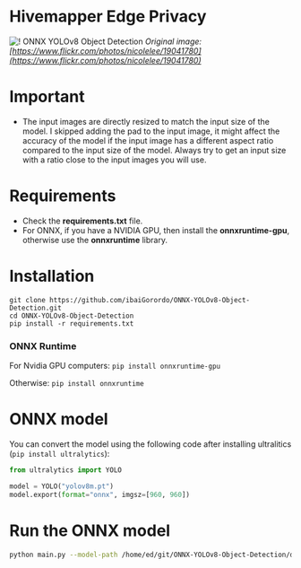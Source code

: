 # Hivemapper Edge Privacy

![! ONNX YOLOv8 Object Detection](https://github.com/ibaiGorordo/ONNX-YOLOv8-Object-Detection/raw/main/doc/img/detected_objects.jpg)
*Original image: [https://www.flickr.com/photos/nicolelee/19041780](https://www.flickr.com/photos/nicolelee/19041780)*

# Important
- The input images are directly resized to match the input size of the model. I skipped adding the pad to the input image, it might affect the accuracy of the model if the input image has a different aspect ratio compared to the input size of the model. Always try to get an input size with a ratio close to the input images you will use.

# Requirements

 * Check the **requirements.txt** file.
 * For ONNX, if you have a NVIDIA GPU, then install the **onnxruntime-gpu**, otherwise use the **onnxruntime** library.

# Installation
```shell
git clone https://github.com/ibaiGorordo/ONNX-YOLOv8-Object-Detection.git
cd ONNX-YOLOv8-Object-Detection
pip install -r requirements.txt
```
### ONNX Runtime
For Nvidia GPU computers:
`pip install onnxruntime-gpu`

Otherwise:
`pip install onnxruntime`

# ONNX model
You can convert the model using the following code after installing ultralitics (`pip install ultralytics`):
```python
from ultralytics import YOLO

model = YOLO("yolov8m.pt") 
model.export(format="onnx", imgsz=[960, 960])
```

# Run the ONNX model
```bash
python main.py --model-path /home/ed/git/ONNX-YOLOv8-Object-Detection/devel/models/pvc.onnx --show-detection True --unprocessed-framekm-path /home/ed/git/ONNX-YOLOv8-Object-Detection/devel/unprocessed_framekm --framekm-path /home/ed/git/ONNX-YOLOv8-Object-Detection/devel/framekm --metadata-path /home/ed/git/ONNX-YOLOv8-Object-Detection/devel/metadata --ml-metadata-path /home/ed/git/ONNX-YOLOv8-Object-Detection/devel/ml_metadata --model-hash-path /home/ed/git/ONNX-YOLOv8-Object-Detection/devel/models/pvc.onnx.hash
```
